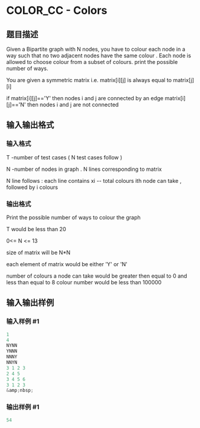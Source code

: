 # COLOR_CC - Colors

## 题目描述

Given a Bipartite graph with N nodes, you have to colour each node in a way such that no two adjacent nodes have the same colour . Each node is allowed to choose colour from a subset of colours. print the possible number of ways.

You are given a symmetric matrix i.e. matrix\[i\]\[j\] is always equal to matrix\[j\]\[i\]

if matrix\[i\]\[j\]=='Y' then nodes i and j are connected by an edge matrix\[i\]\[j\]=='N' then nodes i and j are not connected

## 输入输出格式

### 输入格式

T -number of test cases ( N test cases follow )

N -number of nodes in graph . N lines corresponding to matrix

N line follows : each line contains xi -- total colours ith node can take , followed by i colours

### 输出格式

Print the possible number of ways to colour the graph

T would be less than 20

0<= N <= 13

size of matrix will be N\*N

each element of matrix would be either 'Y' or 'N'

number of colours a node can take would be greater then equal to 0 and less than equal to 8 colour number would be less than 100000

## 输入输出样例

### 输入样例 #1

```cpp
1
4
NYNN
YNNN
NNNY
NNYN
3 1 2 3
2 4 5
3 4 5 6
3 1 2 3
&amp;nbsp;
```


### 输出样例 #1

```cpp
54
```


